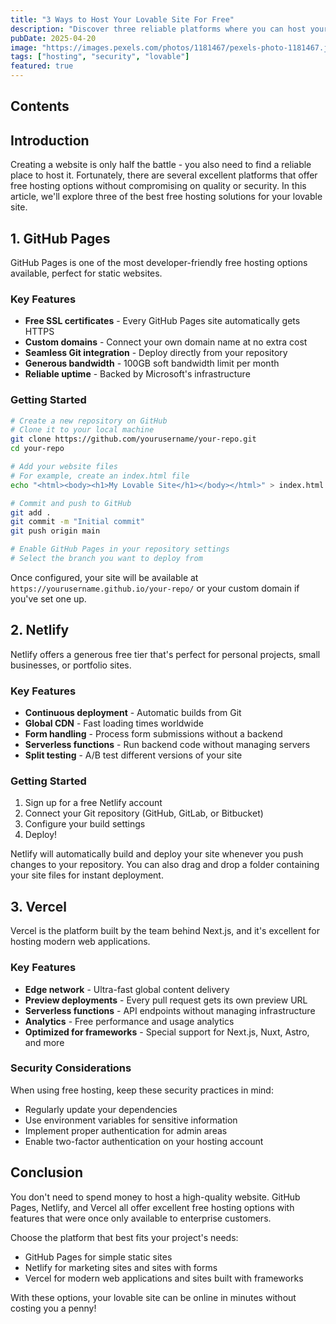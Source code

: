 ```yaml
---
title: "3 Ways to Host Your Lovable Site For Free"
description: "Discover three reliable platforms where you can host your website without spending a penny."
pubDate: 2025-04-20
image: "https://images.pexels.com/photos/1181467/pexels-photo-1181467.jpeg?auto=compress&cs=tinysrgb&w=1260&h=750&dpr=2"
tags: ["hosting", "security", "lovable"]
featured: true
---
```


## Contents

## Introduction

Creating a website is only half the battle - you also need to find a reliable place to host it. Fortunately, there are several excellent platforms that offer free hosting options without compromising on quality or security. In this article, we'll explore three of the best free hosting solutions for your lovable site.

## 1. GitHub Pages

GitHub Pages is one of the most developer-friendly free hosting options available, perfect for static websites.

### Key Features

- **Free SSL certificates** - Every GitHub Pages site automatically gets HTTPS
- **Custom domains** - Connect your own domain name at no extra cost
- **Seamless Git integration** - Deploy directly from your repository
- **Generous bandwidth** - 100GB soft bandwidth limit per month
- **Reliable uptime** - Backed by Microsoft's infrastructure

### Getting Started

```bash
# Create a new repository on GitHub
# Clone it to your local machine
git clone https://github.com/yourusername/your-repo.git
cd your-repo

# Add your website files
# For example, create an index.html file
echo "<html><body><h1>My Lovable Site</h1></body></html>" > index.html

# Commit and push to GitHub
git add .
git commit -m "Initial commit"
git push origin main

# Enable GitHub Pages in your repository settings
# Select the branch you want to deploy from
```

Once configured, your site will be available at `https://yourusername.github.io/your-repo/` or your custom domain if you've set one up.

## 2. Netlify

Netlify offers a generous free tier that's perfect for personal projects, small businesses, or portfolio sites.

### Key Features

- **Continuous deployment** - Automatic builds from Git
- **Global CDN** - Fast loading times worldwide
- **Form handling** - Process form submissions without a backend
- **Serverless functions** - Run backend code without managing servers
- **Split testing** - A/B test different versions of your site

### Getting Started

1. Sign up for a free Netlify account
2. Connect your Git repository (GitHub, GitLab, or Bitbucket)
3. Configure your build settings
4. Deploy!

Netlify will automatically build and deploy your site whenever you push changes to your repository. You can also drag and drop a folder containing your site files for instant deployment.

## 3. Vercel

Vercel is the platform built by the team behind Next.js, and it's excellent for hosting modern web applications.

### Key Features

- **Edge network** - Ultra-fast global content delivery
- **Preview deployments** - Every pull request gets its own preview URL
- **Serverless functions** - API endpoints without managing infrastructure
- **Analytics** - Free performance and usage analytics
- **Optimized for frameworks** - Special support for Next.js, Nuxt, Astro, and more

### Security Considerations

When using free hosting, keep these security practices in mind:

- Regularly update your dependencies
- Use environment variables for sensitive information
- Implement proper authentication for admin areas
- Enable two-factor authentication on your hosting account

## Conclusion

You don't need to spend money to host a high-quality website. GitHub Pages, Netlify, and Vercel all offer excellent free hosting options with features that were once only available to enterprise customers.

Choose the platform that best fits your project's needs:
- GitHub Pages for simple static sites
- Netlify for marketing sites and sites with forms
- Vercel for modern web applications and sites built with frameworks

With these options, your lovable site can be online in minutes without costing you a penny!